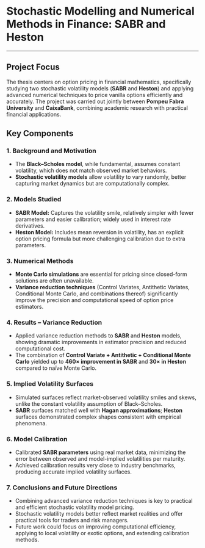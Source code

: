 # Stochastic Modelling and Numerical Methods in Finance: SABR and Heston

---

## Project Focus
The thesis centers on option pricing in financial mathematics, specifically studying two stochastic volatility models (**SABR** and **Heston**) and applying advanced numerical techniques to price vanilla options efficiently and accurately. The project was carried out jointly between **Pompeu Fabra University** and **CaixaBank**, combining academic research with practical financial applications.

## Key Components

### 1. Background and Motivation
- The **Black–Scholes model**, while fundamental, assumes constant volatility, which does not match observed market behaviors.  
- **Stochastic volatility models** allow volatility to vary randomly, better capturing market dynamics but are computationally complex.

### 2. Models Studied
- **SABR Model:** Captures the volatility smile, relatively simpler with fewer parameters and easier calibration; widely used in interest rate derivatives.  
- **Heston Model:** Includes mean reversion in volatility, has an explicit option pricing formula but more challenging calibration due to extra parameters.

### 3. Numerical Methods
- **Monte Carlo simulations** are essential for pricing since closed-form solutions are often unavailable.  
- **Variance reduction techniques** (Control Variates, Antithetic Variates, Conditional Monte Carlo, and combinations thereof) significantly improve the precision and computational speed of option price estimators.

### 4. Results – Variance Reduction
- Applied variance reduction methods to **SABR** and **Heston** models, showing dramatic improvements in estimator precision and reduced computational cost.  
- The combination of **Control Variate + Antithetic + Conditional Monte Carlo** yielded up to **460× improvement in SABR** and **30× in Heston** compared to naïve Monte Carlo.

### 5. Implied Volatility Surfaces
- Simulated surfaces reflect market-observed volatility smiles and skews, unlike the constant volatility assumption of Black–Scholes.  
- **SABR** surfaces matched well with **Hagan approximations**; **Heston** surfaces demonstrated complex shapes consistent with empirical phenomena.

### 6. Model Calibration
- Calibrated **SABR parameters** using real market data, minimizing the error between observed and model-implied volatilities per maturity.  
- Achieved calibration results very close to industry benchmarks, producing accurate implied volatility surfaces.

### 7. Conclusions and Future Directions
- Combining advanced variance reduction techniques is key to practical and efficient stochastic volatility model pricing.  
- Stochastic volatility models better reflect market realities and offer practical tools for traders and risk managers.  
- Future work could focus on improving computational efficiency, applying to local volatility or exotic options, and extending calibration methods.
